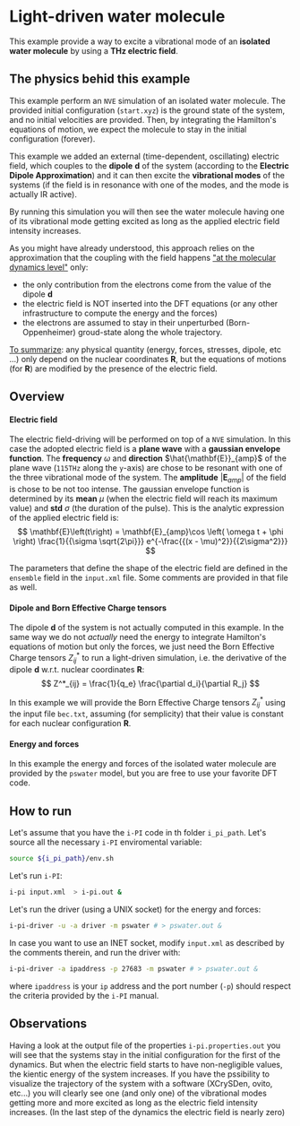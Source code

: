 # Light-driven water molecule
This example provide a way to excite a vibrational mode of an **isolated water molecule** by using a **THz electric field**.

## The physics behid this example
This example perform an ```NVE``` simulation of an isolated water molecule.
The provided initial configuration (```start.xyz```) is the ground state of the system, and no initial velocities are provided.
Then, by integrating the Hamilton's equations of motion, we expect the molecule to stay in the initial configuration (forever). 

This example we added an external (time-dependent, oscillating) electric field, which couples to the **dipole** $\mathbf{d}$ of the system (according to the **Electric Dipole Approximation**) and it can then excite the **vibrational modes** of the systems (if the field is in resonance with one of the modes, and the mode is actually IR active).

By running this simulation you will then see the water molecule having one of its vibrational mode getting excited as long as the applied electric field intensity increases.

As you might have already understood, this approach relies on the approximation that the coupling with the field happens <ins>"at the molecular dynamics level"</ins> only: 
- the only contribution from the electrons come from the value of the dipole $\mathbf{d}$
- the electric field is NOT inserted into the DFT equations (or any other infrastructure to compute the energy and the forces) 
- the electrons are assumed to stay in their unperturbed (Born-Oppenheimer) groud-state along the whole trajectory.

<ins>To summarize</ins>: any physical quantity (energy, forces, stresses, dipole, etc ...) only depend on the nuclear coordinates $\mathbf{R}$, but the equations of motions (for $\mathbf{R}$) are modified by the presence of the electric field.


## Overview 
#### Electric field
The electric field-driving will be performed on top of a ```NVE``` simulation.
In this case the adopted electric field is a **plane wave** with a **gaussian envelope function**.
The **frequency** $\omega$ and **direction** $\hat{\mathbf{E}}_{amp}$ of the plane wave (```115THz``` along the ```y```-axis) are chose to be resonant with one of the three vibrational mode of the system.
The **amplitude** $|\mathbf{E}_{amp}|$ of the field is chose to be not too intense.
The gaussian envelope function is determined by its **mean** $\mu$ (when the electric field will reach its maximum value) and **std** $\sigma$ (the duration of the pulse).
This is the analytic expression of the applied electric field is:
$$
\mathbf{E}\left(t\right) = \mathbf{E}_{amp}\cos \left( \omega t + \phi \right) \frac{1}{{\sigma \sqrt{2\pi}}} e^{-\frac{{(x - \mu)^2}}{{2\sigma^2}}}
$$

The parameters that define the shape of the electric field are defined in the ```ensemble``` field in the ```input.xml``` file. 
Some comments are provided in that file as well.

#### Dipole and Born Effective Charge tensors
The dipole $\mathbf{d}$ of the system is not actually computed in this example.
In the same way we do not *actually* need the energy to integrate Hamilton's equations of motion but only the forces, we just need the Born Effective Charge tensors $Z^*_{ij}$ to run a light-driven simulation, i.e. the derivative of the dipole $\mathbf{d}$ w.r.t. nuclear coordinates $\mathbf{R}$:
$$
Z^*_{ij} = \frac{1}{q_e} \frac{\partial d_i}{\partial R_j}
$$

In this example we will provide the Born Effective Charge tensors $Z^*_{ij}$ using the input file ```bec.txt```, assuming (for semplicity) that their value is constant for each nuclear configuration $\mathbf{R}$.

#### Energy and forces
In this example the energy and forces of the isolated water molecule are provided by the ```pswater``` model, but you are free to use your favorite DFT code.
 
## How to run
Let's assume that you have the ```i-PI``` code in th folder ```i_pi_path```.
Let's source all the necessary ```i-PI``` enviromental variable:
```bash
source ${i_pi_path}/env.sh
```

Let's run ```i-PI```:
```bash
i-pi input.xml  > i-pi.out &
```

Let's run the driver (using a UNIX socket) for the energy and forces:
```bash
i-pi-driver -u -a driver -m pswater # > pswater.out &
```
In case you want to use an INET socket, modify ```input.xml``` as described by the comments therein, and run the driver with:
```bash
i-pi-driver -a ipaddress -p 27683 -m pswater # > pswater.out &
```
where ```ipaddress``` is your ```ip``` address and the port number (```-p```) should respect the criteria provided by the ```i-PI``` manual.

## Observations
Having a look at the output file of the properties ```i-pi.properties.out``` you will see that the systems stay in the initial configuration for the first of the dynamics.
But when the electric field starts to have non-negligible values, the kientic energy of the system increases.
If you have the pssibility to visualize the trajectory of the system with a software (XCrySDen, ovito, etc...) you will clearly see one (and only one) of the vibrational modes getting more and more excited as long as the electric field intensity increases.
(In the last step of the dynamics the electric field is nearly zero)
